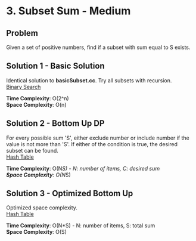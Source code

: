 # 3. Subset Sum - Medium

## Problem
Given a set of positive numbers, find if a subset with sum equal to S exists.

## Solution 1 - Basic Solution
Identical solution to **basicSubset.cc**. Try all subsets with recursion. <br />
[Binary Search](https://github.com/jecjung520/Algorithm/blob/main/Two%20Pointers/Pair%20with%20Target%20Sum%20-%20Easy/targetSum1.cc)

**Time Complexity**: O(2^n) <br />
**Space Complexity**: O(n)

## Solution 2 - Bottom Up DP
For every possible sum 'S', either exclude number or include number if the value is not more than 'S'. If either of the condition is true, the desired subset can be found. <br />
[Hash Table](https://github.com/jecjung520/Algorithm/blob/main/Two%20Pointers/Pair%20with%20Target%20Sum%20-%20Easy/targetSum2.cc)

**Time Complexity**: O(N*S) - N: number of items, C: desired sum <br />
**Space Complexity**: O(N*S)

## Solution 3 - Optimized Bottom Up
Optimized space complexity. <br />
[Hash Table](https://github.com/jecjung520/Algorithm/blob/main/Two%20Pointers/Pair%20with%20Target%20Sum%20-%20Easy/targetSum2.cc)

**Time Complexity**: O(N*S) - N: number of items, S: total sum <br />
**Space Complexity**: O(S)


